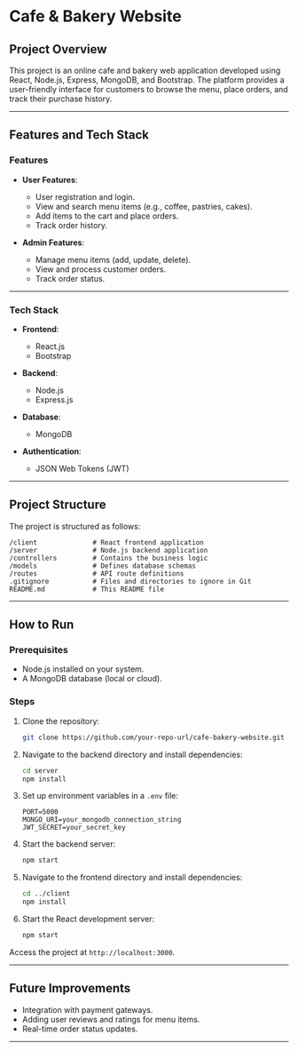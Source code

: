 
# **Cafe & Bakery Website**

## **Project Overview**
This project is an online cafe and bakery web application developed using React, Node.js, Express, MongoDB, and Bootstrap. The platform provides a user-friendly interface for customers to browse the menu, place orders, and track their purchase history.

---

## **Features and Tech Stack**

### **Features**
- **User Features**:
  - User registration and login.
  - View and search menu items (e.g., coffee, pastries, cakes).
  - Add items to the cart and place orders.
  - Track order history.

- **Admin Features**:
  - Manage menu items (add, update, delete).
  - View and process customer orders.
  - Track order status.

---

### **Tech Stack**
- **Frontend**:
  - React.js
  - Bootstrap

- **Backend**:
  - Node.js
  - Express.js

- **Database**:
  - MongoDB

- **Authentication**:
  - JSON Web Tokens (JWT)

---

## **Project Structure**
The project is structured as follows:

```
/client              # React frontend application
/server              # Node.js backend application
/controllers         # Contains the business logic
/models              # Defines database schemas
/routes              # API route definitions
.gitignore           # Files and directories to ignore in Git
README.md            # This README file
```

---

## **How to Run**

### **Prerequisites**
- Node.js installed on your system.
- A MongoDB database (local or cloud).

### **Steps**
1. Clone the repository:
   ```bash
   git clone https://github.com/your-repo-url/cafe-bakery-website.git
   ```

2. Navigate to the backend directory and install dependencies:
   ```bash
   cd server
   npm install
   ```

3. Set up environment variables in a `.env` file:
   ```env
   PORT=5000
   MONGO_URI=your_mongodb_connection_string
   JWT_SECRET=your_secret_key
   ```

4. Start the backend server:
   ```bash
   npm start
   ```

5. Navigate to the frontend directory and install dependencies:
   ```bash
   cd ../client
   npm install
   ```

6. Start the React development server:
   ```bash
   npm start
   ```

Access the project at `http://localhost:3000`.

---

## **Future Improvements**
- Integration with payment gateways.
- Adding user reviews and ratings for menu items.
- Real-time order status updates.

---
